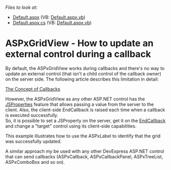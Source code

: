 <!-- default file list -->
*Files to look at*:

* [Default.aspx](./CS/Default.aspx) (VB: [Default.aspx.vb](./VB/Default.aspx.vb))
* [Default.aspx.cs](./CS/Default.aspx.cs) (VB: [Default.aspx.vb](./VB/Default.aspx.vb))
<!-- default file list end -->
# ASPxGridView - How to update an external control during a callback


<p>By default, the ASPxGridView works during callbacks and there's no way to update an external control (that isn't a child control of the callback owner) on the server side. The following article describes this limitation in detail:</p><p><a href="https://www.devexpress.com/Support/Center/p/K18387">The Concept of Callbacks</a></p><p>However, the ASPxGridView as any other ASP.NET control has the <a href="http://documentation.devexpress.com/#AspNet/DevExpressWebASPxGridViewASPxGridView_JSPropertiestopic">JSProperties</a> feature that allows passing a value from the  server to the client. Also, the client-side EndCallback is raised each time when a callback is executed successfully.<br />
So, it is possible to set a JSProperty on the server, get it on the <a href="http://documentation.devexpress.com/#AspNet/DevExpressWebASPxGridViewScriptsASPxClientGridView_EndCallbacktopic">EndCallback</a> and change a "target" control using its client-side capabilities.</p><p>This example illustrates how to use the ASPxLabel to identify that the grid was successfully updated. </p><p>A similar approach my be used with any other DevExpress ASP.NET control that can send callbacks (ASPxCallback, ASPxCallbackPanel, ASPxTreeList, ASPxComboBox and so on).</p>

<br/>


